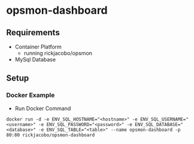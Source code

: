 # opsmon-dashboard

## Requirements
- Container Platform
  - running rickjacobo/opsmon
- MySql Database

## Setup
### Docker Example
* Run Docker Command
````
docker run -d -e ENV_SQL_HOSTNAME="<hostname>" -e ENV_SQL_USERNAME="<username>" -e ENV_SQL_PASSWORD="<password>" -e ENV_SQL_DATABASE="<database>" -e ENV_SQL_TABLE="<table>" --name opsmon-dashboard -p 80:80 rickjacobo/opsmon-dashboard
````
